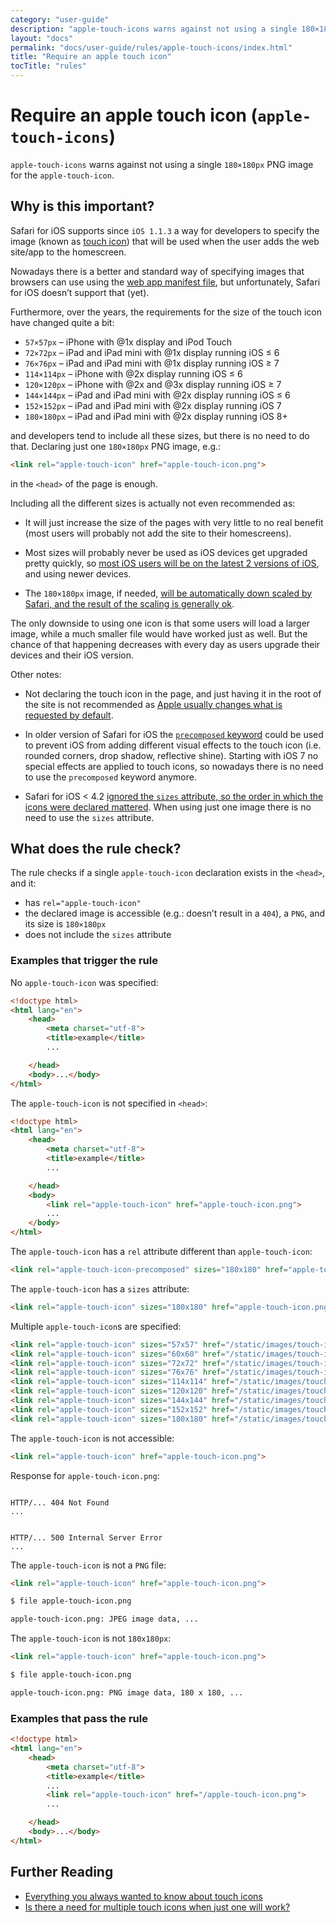 ```yaml
---
category: "user-guide"
description: "apple-touch-icons warns against not using a single 180×180pxPNG image for the apple-touch-icon."
layout: "docs"
permalink: "docs/user-guide/rules/apple-touch-icons/index.html"
title: "Require an apple touch icon"
tocTitle: "rules"
---
```

# Require an apple touch icon (`apple-touch-icons`)

`apple-touch-icons` warns against not using a single `180×180px`
PNG image for the `apple-touch-icon`.

## Why is this important?

Safari for iOS supports since `iOS 1.1.3` a way for developers
to specify the image (known as [touch icon][touch icons]) that will
be used when the user adds the web site/app to the homescreen.

Nowadays there is a better and standard way of specifying images
that browsers can use using the [web app manifest file][web app
manifest spec], but unfortunately, Safari for iOS doesn’t support
that (yet).

Furthermore, over the years, the requirements for the size of the
touch icon have changed quite a bit:

* `57×57px` – iPhone with @1x display and iPod Touch
* `72×72px` – iPad and iPad mini with @1x display running iOS ≤ 6
* `76×76px` – iPad and iPad mini with @1x display running iOS ≥ 7
* `114×114px` – iPhone with @2x display running iOS ≤ 6
* `120×120px` – iPhone with @2x and @3x display running iOS ≥ 7
* `144×144px` – iPad and iPad mini with @2x display running iOS ≤ 6
* `152×152px` – iPad and iPad mini with @2x display running iOS 7
* `180×180px` – iPad and iPad mini with @2x display running iOS 8+

and developers tend to include all these sizes, but there is no
need to do that. Declaring just one `180×180px` PNG image, e.g.:

```html
<link rel="apple-touch-icon" href="apple-touch-icon.png">
```

in the `<head>` of the page is enough.

Including all the different sizes is actually not even recommended as:

* It will just increase the size of the pages with very little to no
  real benefit (most users will probably not add the site to their
  homescreens).

* Most sizes will probably never be used as iOS devices get upgraded
  pretty quickly, so [most iOS users will be on the latest 2 versions
  of iOS][app store stats], and using newer devices.

* The `180×180px` image, if needed, [will be automatically down scaled
  by Safari, and the result of the scaling is generally ok][icon
  scaling].

The only downside to using one icon is that some users will load
a larger image, while a much smaller file would have worked just
as well. But the chance of that happening decreases with every day
as users upgrade their devices and their iOS version.

Other notes:

* Not declaring the touch icon in the page, and just having it in
  the root of the site is not recommended as [Apple usually changes
  what is requested by default][h5bp issue 1622].

* In older version of Safari for iOS the [`precomposed` keyword][icon
  effects] could be used to prevent iOS from adding different visual
  effects to the touch icon (i.e. rounded corners, drop shadow,
  reflective shine). Starting with iOS 7 no special effects are applied
  to touch icons, so nowadays there is no need to use the `precomposed`
  keyword anymore.

* Safari for iOS < 4.2 [ignored the `sizes` attribute, so the order
  in which the icons were declared mattered][icon sizes]. When using
  just one image there is no need to use the `sizes` attribute.

## What does the rule check?

The rule checks if a single `apple-touch-icon` declaration exists in
the `<head>`, and it:

* has `rel="apple-touch-icon"`
* the declared image is accessible (e.g.: doesn’t result in a `404`),
  a `PNG`, and its size is `180×180px`
* does not include the `sizes` attribute

### Examples that **trigger** the rule

No `apple-touch-icon` was specified:

```html
<!doctype html>
<html lang="en">
    <head>
        <meta charset="utf-8">
        <title>example</title>
        ...

    </head>
    <body>...</body>
</html>
```

The `apple-touch-icon` is not specified in `<head>`:

```html
<!doctype html>
<html lang="en">
    <head>
        <meta charset="utf-8">
        <title>example</title>
        ...

    </head>
    <body>
        <link rel="apple-touch-icon" href="apple-touch-icon.png">
        ...
    </body>
</html>
```

The `apple-touch-icon` has a `rel` attribute different than
`apple-touch-icon`:

```html
<link rel="apple-touch-icon-precomposed" sizes="180x180" href="apple-touch-icon-precomposed.png">
```

The `apple-touch-icon` has a `sizes` attribute:

```html
<link rel="apple-touch-icon" sizes="180x180" href="apple-touch-icon.png">
```

Multiple `apple-touch-icon`s are specified:

```html
<link rel="apple-touch-icon" sizes="57x57" href="/static/images/touch-icons/apple-touch-icon-57x57.png">
<link rel="apple-touch-icon" sizes="60x60" href="/static/images/touch-icons/apple-touch-icon-60x60.png">
<link rel="apple-touch-icon" sizes="72x72" href="/static/images/touch-icons/apple-touch-icon-72x72.png">
<link rel="apple-touch-icon" sizes="76x76" href="/static/images/touch-icons/apple-touch-icon-76x76.png">
<link rel="apple-touch-icon" sizes="114x114" href="/static/images/touch-icons/apple-touch-icon-114x114.png">
<link rel="apple-touch-icon" sizes="120x120" href="/static/images/touch-icons/apple-touch-icon-120x120.png">
<link rel="apple-touch-icon" sizes="144x144" href="/static/images/touch-icons/apple-touch-icon-144x144.png">
<link rel="apple-touch-icon" sizes="152x152" href="/static/images/touch-icons/apple-touch-icon-152x152.png">
<link rel="apple-touch-icon" sizes="180x180" href="/static/images/touch-icons/apple-touch-icon-180x180.png">
```

The `apple-touch-icon` is not accessible:

```html
<link rel="apple-touch-icon" href="apple-touch-icon.png">
```

Response for `apple-touch-icon.png`:

```text

HTTP/... 404 Not Found
...
```

```text

HTTP/... 500 Internal Server Error
...
```

The `apple-touch-icon` is not a `PNG` file:

```html
<link rel="apple-touch-icon" href="apple-touch-icon.png">
```

```bash
$ file apple-touch-icon.png

apple-touch-icon.png: JPEG image data, ...
```

The `apple-touch-icon` is not `180x180px`:

```html
<link rel="apple-touch-icon" href="apple-touch-icon.png">
```

```bash
$ file apple-touch-icon.png

apple-touch-icon.png: PNG image data, 180 x 180, ...
```

### Examples that **pass** the rule

```html
<!doctype html>
<html lang="en">
    <head>
        <meta charset="utf-8">
        <title>example</title>
        ...
        <link rel="apple-touch-icon" href="/apple-touch-icon.png">
        ...

    </head>
    <body>...</body>
</html>
```

## Further Reading

* [Everything you always wanted to know about touch
  icons][touch icons]
* [Is there a need for multiple touch icons when just one will work?][h5bp
  issue 1367]

<!-- Link labels: -->

[app store stats]: https://developer.apple.com/support/app-store/
[h5bp issue 1367]: https://github.com/h5bp/html5-boilerplate/issues/1367
[h5bp issue 1622]: https://github.com/h5bp/html5-boilerplate/pull/1622
[icon effects]: https://mathiasbynens.be/notes/touch-icons#effects
[icon scaling]: https://realfavicongenerator.net/blog/how-ios-scales-the-apple-touch-icon/
[icon sizes]: https://mathiasbynens.be/notes/touch-icons#sizes
[touch icons]: https://mathiasbynens.be/notes/touch-icons
[web app manifest spec]: https://w3c.github.io/manifest/
